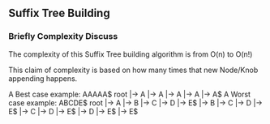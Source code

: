 ## Suffix Tree Building



### Briefly Complexity Discuss
The complexity of this Suffix Tree building algorithm is from O(n) to O(n!)

This claim of complexity is based on how many times that new Node/Knob appending happens.

A Best case example: AAAAA$
  root
    |-> A
        |-> A
           |-> A
               |-> A
                   |-> A$
A Worst case example: ABCDE$
  root
    |-> A
        |-> B
            |-> C
                |-> D
                    |-> E$
    |-> B
        |-> C
            |-> D
                |-> E$
    |-> C
        |-> D
            |-> E$
    |-> D
        |-> E$
    |-> E$